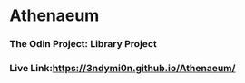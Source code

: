 # Athenaeum 
### The Odin Project: Library Project

### Live Link:https://3ndymi0n.github.io/Athenaeum/
